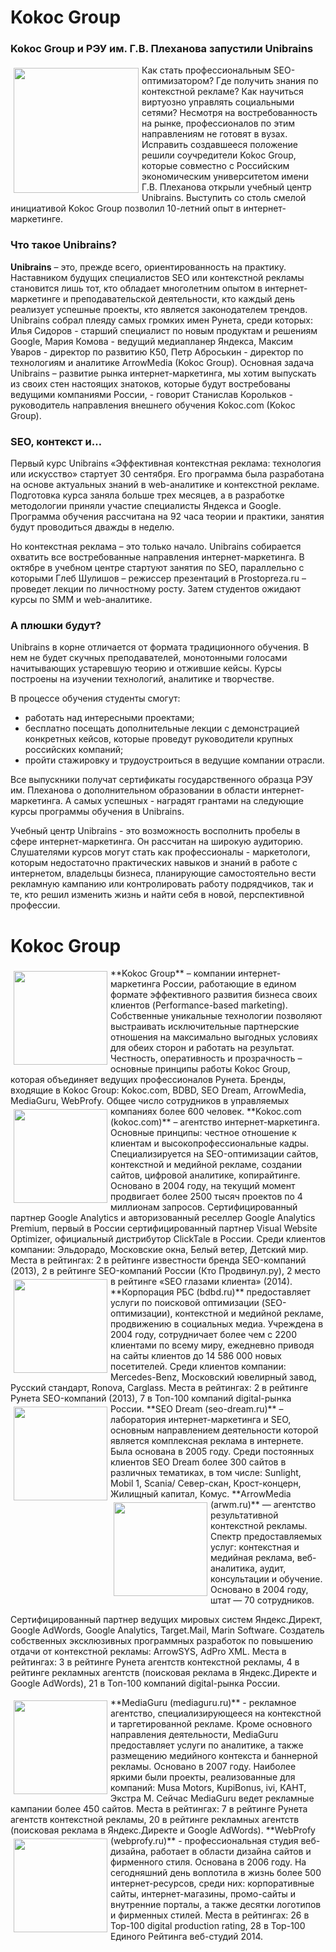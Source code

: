 # Kokoc Group

### Kokoc Group и РЭУ им. Г.В. Плеханова запустили Unibrains

<img src="http://dl.getdropbox.com/u/390630/images%20fall%20session/logo_unibrains_2.jpg" alt="" width="200" align="left" Hspace="5" Vspace="5">
Как стать профессиональным SEO-оптимизатором? Где получить знания по контекстной рекламе? Как научиться виртуозно управлять социальными сетями? Несмотря на востребованность на рынке, профессионалов по этим направлениям не готовят в вузах. Исправить создавшееся положение решили соучредители Kokoc Group, которые  совместно с Российским экономическим университетом имени Г.В. Плеханова открыли учебный центр Unibrains. Выступить со столь смелой инициативой Kokoc Group позволил 10-летний опыт в интернет-маркетинге.

### Что такое Unibrains?

**Unibrains** – это, прежде всего, ориентированность на практику. Наставником будущих специалистов SEO или контекстной рекламы становится лишь тот, кто обладает многолетним опытом в интернет-маркетинге и преподавательской деятельности, кто каждый день реализует успешные проекты, кто является законодателем трендов. Unibrains собрал плеяду самых громких имен Рунета, среди которых: Илья Сидоров - старший специалист по новым продуктам и решениям Google, Мария Комова - ведущий медиапланер Яндекса, Максим Уваров - директор по развитию К50, Петр Аброськин - директор по технологиям и аналитике ArrowMedia (Kokoc Group).
Основная задача Unibrains – развитие рынка интернет-маркетинга, мы хотим выпускать из своих стен настоящих знатоков, которые будут востребованы ведущими компаниями России, - говорит Станислав Корольков - руководитель направления внешнего обучения Kokoc.com (Kokoc Group).

### SEO, контекст и…

Первый курс Unibrains «Эффективная контекстная реклама: технология или искусство» стартует 30 сентября. Его программа была разработана на основе актуальных знаний в web-аналитике и контекстной рекламе. Подготовка курса заняла больше трех месяцев, а в разработке методологии приняли участие специалисты Яндекса и Google. Программа обучения рассчитана на 92 часа теории и практики, занятия будут проводиться дважды в неделю. 

Но контекстная реклама – это только начало. Unibrains собирается охватить все востребованные направления интернет-маркетинга. В октябре в учебном центре стартуют занятия по SEO, параллельно с которыми Глеб Шулишов – режиссер презентаций в Prostopreza.ru – проведет лекции по личностному росту. Затем студентов ожидают курсы по SMM и web-аналитике.

### А плюшки будут?

Unibrains в корне отличается от формата традиционного обучения. В нем не будет скучных преподавателей, монотонными голосами начитывающих устаревшую теорию и отжившие кейсы. Курсы построены на изучении технологий, аналитике и творчестве.

В процессе обучения студенты смогут:
 - работать над интересными проектами;
 - бесплатно посещать дополнительные лекции с демонстрацией конкретных кейсов, которые  проведут руководители крупных российских компаний;
 - пройти стажировку и трудоустроиться в ведущие компании отрасли.   

Все выпускники получат сертификаты государственного образца РЭУ им. Плеханова о дополнительном образовании в области интернет-маркетинга. А самых успешных - наградят грантами на следующие курсы программы обучения в Unibrains.

Учебный центр Unibrains - это возможность восполнить пробелы в сфере интернет-маркетинга. Он рассчитан на широкую аудиторию.  Слушателями курсов могут стать как профессионалы - маркетологи, которым недостаточно практических навыков и знаний в работе с интернетом, владельцы бизнеса, планирующие самостоятельно вести рекламную кампанию или контролировать работу подрядчиков, так и те, кто решил изменить жизнь и найти себя в новой, перспективной профессии.  


# Kokoc Group

<img src="http://dl.getdropbox.com/u/390630/images%20fall%20session/kokoclogo.jpg" alt="" width="150" align="left" Hspace="5" Vspace="5">
**Kokoc Group** – компании интернет-маркетинга России, работающие в едином формате эффективного развития бизнеса своих клиентов (Performance-based marketing). Собственные уникальные технологии позволяют выстраивать исключительные партнерские отношения на максимально выгодных условиях для обеих сторон и работать на результат.  Честность, оперативность и прозрачность – основные принципы работы Kokoc Group, которая объединяет ведущих профессионалов Рунета.
Бренды, входящие в Kokoc Group: Kokoc.com, BDBD, SEO Dream, ArrowMedia, MediaGuru, WebProfy.
Общее число сотрудников в управляемых компаниях более 600 человек.


<img src="http://dl.getdropbox.com/u/390630/images%20fall%20session/kc.jpg" alt="" width="150" align="left" Hspace="5" Vspace="5">
**Kokoc.com (kokoc.com)** – агентство интернет-маркетинга. Основные принципы: честное отношение к клиентам и высокопрофессиональные кадры. Специализируется на SEO-оптимизации сайтов, контекстной и медийной рекламе, создании сайтов, цифровой аналитике, копирайтинге. Основано в 2004 году, на текущий момент продвигает более 2500 тысяч проектов по 4 миллионам запросов.
Сертифицированный партнер Google Analytics и авторизованный реселлер Google Analytics Premium, первый в России сертифицированный партнер Visual Website Optimizer, официальный дистрибутор ClickTale в России.
Среди клиентов компании: Эльдорадо, Московские окна, Белый ветер, Детский мир.
Места в рейтингах: 2 в рейтинге известности бренда SEO-компаний (2013), 2 в рейтинге SEO-компаний России (Кто Продвинул.ру), 2 место в рейтинге «SEO глазами клиента» (2014).

<img src="http://dl.getdropbox.com/u/390630/images%20fall%20session/bd.jpg" alt="" width="150" align="left" Hspace="5" Vspace="5">
**Корпорация РБС (bdbd.ru)** предоставляет услуги по поисковой оптимизации (SEO-оптимизации), контекстной и медийной рекламе, продвижению в социальных медиа. Учреждена в 2004 году, сотрудничает более чем с 2200 клиентами по всему миру, ежедневно приводя на сайты клиентов до 14 586 000 новых посетителей.
Среди клиентов компании: Mercedes-Benz, Московский ювелирный завод, Русский стандарт, Ronova, Carglass.
Места в рейтингах: 2 в рейтинге Рунета SEO-компаний (2013), 7 в Топ-100 компаний digital-рынка России.

<img src="http://dl.getdropbox.com/u/390630/images%20fall%20session/sd.jpg" alt="" width="150" align="left" Hspace="5" Vspace="5">
**SEO Dream (seo-dream.ru)** – лаборатория интернет-маркетинга и SEO, основным направлением деятельности которой является комплексная реклама в интернете. Была основана в 2005 году.
Среди постоянных клиентов SEO Dream более 300 сайтов в различных тематиках, в том числе: Sunlight, Mobil 1, Scania/ Север-скан, Крост-концерн, Жилищный капитал, Комус.

<img src="http://dl.getdropbox.com/u/390630/images%20fall%20session/am.jpg" alt="" width="150" align="left" Hspace="5" Vspace="5">
**ArrowMedia (arwm.ru)** — агентство результативной контекстной рекламы. Спектр предоставляемых услуг: контекстная и медийная реклама, веб-аналитика, аудит, консультации и обучение. Основано в 2004 году, штат — 70 сотрудников.

Сертифицированный партнер ведущих мировых систем Яндекс.Директ, Google AdWords, Google Analytics, Target.Mail, Marin Software. Создатель собственных эксклюзивных программных разработок по повышению отдачи от контекстной рекламы: ArrowSYS, AdPro XML.
Места в рейтингах: 3 в рейтинге Рунета агентств контекстной рекламы, 4 в рейтинге рекламных агентств (поисковая реклама в Яндекс.Директе и Google AdWords), 21 в Топ-100 компаний digital-рынка России.

<img src="http://dl.getdropbox.com/u/390630/images%20fall%20session/mg.jpg" alt="" width="150" align="left" Hspace="5" Vspace="5">
**MediaGuru (mediaguru.ru)**  - рекламное агентство, специализирующееся на контекстной и таргетированной рекламе. Кроме основного направления деятельности, MediaGuru предоставляет услуги по аналитике, а также размещению медийного контекста и баннерной рекламы. Основано в 2007 году.
Наиболее яркими были проекты, реализованные для компаний: Musa Motors, KupiBonus, ivi, КАНТ, Экстра М. Сейчас MediaGuru ведет рекламные кампании более 450 сайтов.
Места в рейтингах: 7 в рейтинге Рунета агентств контекстной рекламы, 20 в рейтинге рекламных агентств (поисковая реклама в Яндекс.Директе и Google AdWords).

<img src="http://dl.getdropbox.com/u/390630/images%20fall%20session/wp.jpg" alt="" width="150" align="left" Hspace="5" Vspace="5">
**WebProfy (webprofy.ru)** - профессиональная студия веб-дизайна, работает в области дизайна сайтов и фирменного стиля. Основана в 2006 году. На сегодняшний день воплотила в жизнь более 500 интернет-ресурсов, среди них: корпоративные сайты, интернет-магазины, промо-сайты и внутренние порталы, а также десятки логотипов и фирменных стилей.
Места в рейтингах: 26 в Top-100 digital production rating, 28 в Top-100  Единого Рейтинга веб-студий 2014.


